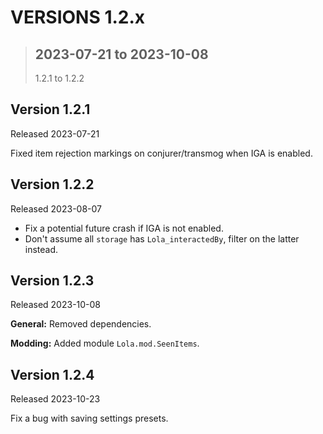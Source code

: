 # **VERSIONS 1.2.x**
>## **2023-07-21 to 2023-10-08**
>1.2.1 to 1.2.2

## Version 1.2.1
Released 2023-07-21

Fixed item rejection markings on conjurer/transmog when IGA is enabled.


## Version 1.2.2
Released 2023-08-07

- Fix a potential future crash if IGA is not enabled.
- Don't assume all `storage` has `Lola_interactedBy`, filter on the latter instead.


## Version 1.2.3
Released 2023-10-08

**General:**
Removed dependencies.

**Modding:**
Added module `Lola.mod.SeenItems`.


## Version 1.2.4
Released 2023-10-23

Fix a bug with saving settings presets.

